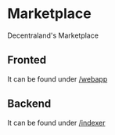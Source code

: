 # Marketplace

Decentraland's Marketplace

## Fronted

It can be found under [/webapp](https://github.com/decentraland/marketplace/tree/master/webapp)

## Backend

It can be found under [/indexer](https://github.com/decentraland/marketplace/tree/master/indexer)
